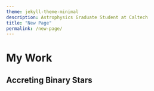 ```yaml
---
theme: jekyll-theme-minimal
description: Astrophysics Graduate Student at Caltech
title: "New Page"
permalink: /new-page/
---
```



# My Work

## Accreting Binary Stars
